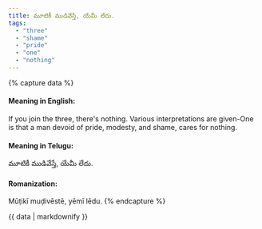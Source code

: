 ```yaml
---
title: మూటికీ ముడివేస్తే, యేమీ లేదు.
tags:
  - "three"
  - "shame"
  - "pride"
  - "one"
  - "nothing"
---
```


{% capture data %}
#### Meaning in English:
If you join the three, there's nothing.
Various interpretations are given-One is that a man devoid of pride, modesty, and shame, cares for nothing.

#### Meaning in Telugu:
మూటికీ ముడివేస్తే, యేమీ లేదు.

#### Romanization:
Mūṭikī muḍivēstē, yēmī lēdu.
{% endcapture %}

{{ data | markdownify }}

